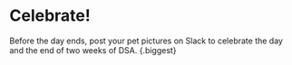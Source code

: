 # Celebrate!

Before the day ends, post your pet pictures on Slack to celebrate the day and the end of two weeks of DSA. {.biggest}
